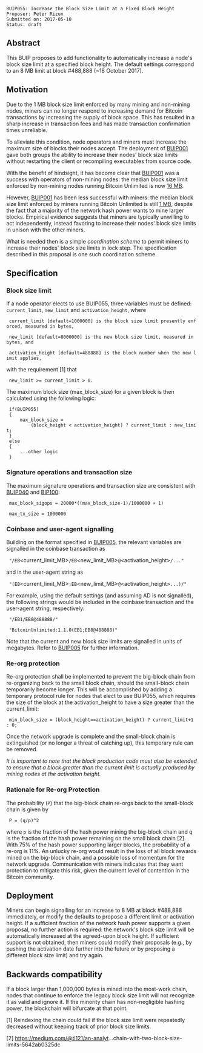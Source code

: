     BUIP055: Increase the Block Size Limit at a Fixed Block Height
    Proposer: Peter Rizun
    Submitted on: 2017-05-10
    Status: draft

Abstract
--------

This BUIP proposes to add functionality to automatically increase a
node's block size limit at a specified block height. The default
settings correspond to an 8 MB limit at block \#488,888 (\~18 October
2017).

Motivation
----------

Due to the 1 MB block size limit enforced by many mining and non-mining
nodes, miners can no longer respond to increasing demand for Bitcoin
transactions by increasing the supply of block space. This has resulted
in a sharp increase in transaction fees and has made transaction
confirmation times unreliable.

To alleviate this condition, node operators and miners must increase the
maximum size of blocks their nodes accept. The deployment of
[BUIP001](001.mediawiki "wikilink") gave both groups the ability to
increase their nodes' block size limits without restarting the client or
recompiling executables from source code.

With the benefit of hindsight, it has become clear that
[BUIP001](001.mediawiki "wikilink") was a success with operators of
non-mining nodes: the median block size limit enforced by non-mining
nodes running Bitcoin Unlimited is now [16
MB](http://nodecounter.com/bu_settings.php "wikilink").

However, [BUIP001](001.mediawiki "wikilink") has been less successful
with miners: the median block size limit enforced by miners running
Bitcoin Unlimited is still [1
MB](http://nodecounter.com/bu_settings.php "wikilink"), despite the fact
that a majority of the network hash power wants to mine larger blocks.
Empirical evidence suggests that miners are typically unwilling to act
independently, instead favoring to increase their nodes' block size
limits in unison with the other miners.

What is needed then is a simple *coordination scheme* to permit miners
to increase their nodes' block size limits in lock step. The
specification described in this proposal is one such coordination
scheme.

Specification
-------------

### Block size limit

If a node operator elects to use BUIP055, three variables must be
defined: `current_limit`, `new_limit` and `activation_height`, where

` current_limit [default=1000000] is the block size limit presently enforced, measured in bytes,`  
` `  
` new_limit [default=8000000] is the new block size limit, measured in bytes, and`  
` `  
` activation_height [default=488888] is the block number when the new limit applies,`

with the requirement \[1\] that

` new_limit >= current_limit > 0.`

The maximum block size (max\_block\_size) for a given block is then
calculated using the following logic:

` if(BUIP055)`  
` {`  
`     max_block_size =`  
`         (block_height < activation_height) ? current_limit : new_limit;`  
` }`  
` else`  
` {`  
`     ...other logic`  
` }`

### Signature operations and transaction size

The maximum signature operations and transaction size are consistent
with [BUIP040](040.mediawiki "wikilink") and
[BIP100](https://github.com/jgarzik/bip100/blob/master/bip-0100.mediawiki "wikilink"):

` max_block_sigops = 20000*((max_block_size-1)/1000000 + 1)`  
` `  
` max_tx_size = 1000000`

### Coinbase and user-agent signalling

Building on the format specified in [BUIP005](005.mediawiki "wikilink"),
the relevant variables are signalled in the coinbase transaction as

` "/EB`<current_limit_MB>`/EB`<new_limit_MB>`@`<activation_height>`/..."`

and in the user-agent string as

` "`<user-agent>`(EB`<current_limit_MB>`;EB`<new_limit_MB>`@`<activation_height>`...)/"`

For example, using the default settings (and assuming AD is not
signalled), the following strings would be included in the coinbase
transaction and the user-agent string, respectively:

` "/EB1/EB8@488888/"`  
` `  
` "BitcoinUnlimited:1.1.0(EB1;EB8@488888)"`

Note that the current and new block size limits are signalled in units
of megabytes. Refer to [BUIP005](005.mediawiki "wikilink") for further
information.

### Re-org protection

Re-org protection shall be implemented to prevent the big-block chain
from re-organizing back to the small block chain, should the small-block
chain temporarily become longer. This will be accomplished by adding a
temporary protocol rule for nodes that elect to use BUIP055, which
requires the size of the block at the activation\_height to have a size
greater than the current\_limit:

` min_block_size = (block_height==activation_height) ? current_limit+1 : 0;`

Once the network upgrade is complete and the small-block chain is
extinguished (or no longer a threat of catching up), this temporary rule
can be removed.

*It is important to note that the block production code must also be
extended to ensure that a block greater than the current limit is
actually produced by mining nodes at the activation height.*

### Rationale for Re-org Protection

The probability (`P`) that the big-block chain re-orgs back to the
small-block chain is given by

` P = (q/p)^2`

where `p` is the fraction of the hash power mining the big-block chain
and q is the fraction of the hash power remaining on the small block
chain \[2\]. With 75% of the hash power supporting larger blocks, the
probability of a re-org is 11%. An unlucky re-org would result in the
loss of all block rewards mined on the big-block chain, and a possible
loss of momentum for the network upgrade. Communication with miners
indicates that they want protection to mitigate this risk, given the
current level of contention in the Bitcoin community.

Deployment
----------

Miners can begin signalling for an increase to 8 MB at block \#488,888
immediately, or modify the defaults to propose a different limit or
activation height. If a sufficient fraction of the network hash power
supports a given proposal, no further action is required: the network's
block size limit will be automatically increased at the agreed-upon
block height. If sufficient support is not obtained, then miners could
modify their proposals (e.g., by pushing the activation date further
into the future or by proposing a different block size limit) and try
again.

Backwards compatibility
-----------------------

If a block larger than 1,000,000 bytes is mined into the most-work
chain, nodes that continue to enforce the legacy block size limit will
not recognize it as valid and ignore it. If the minority chain has
non-negligible hashing power, the blockchain will bifurcate at that
point.

\[1\] Reindexing the chain could fail if the block size limit were
repeatedly decreased without keeping track of prior block size limits.

\[2\]
<https://medium.com/@tl121/an-analyt>...chain-with-two-block-size-limits-5642ab0325dc
